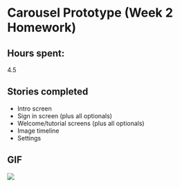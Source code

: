 # Carousel Prototype (Week 2 Homework)
## Hours spent:
4.5

## Stories completed
- Intro screen
- Sign in screen (plus all optionals)
- Welcome/tutorial screens (plus all optionals)
- Image timeline
- Settings

## GIF
![](https://raw.githubusercontent.com/daneden/Carousel-Prototype/master/Carousel-Prototype.gif)
